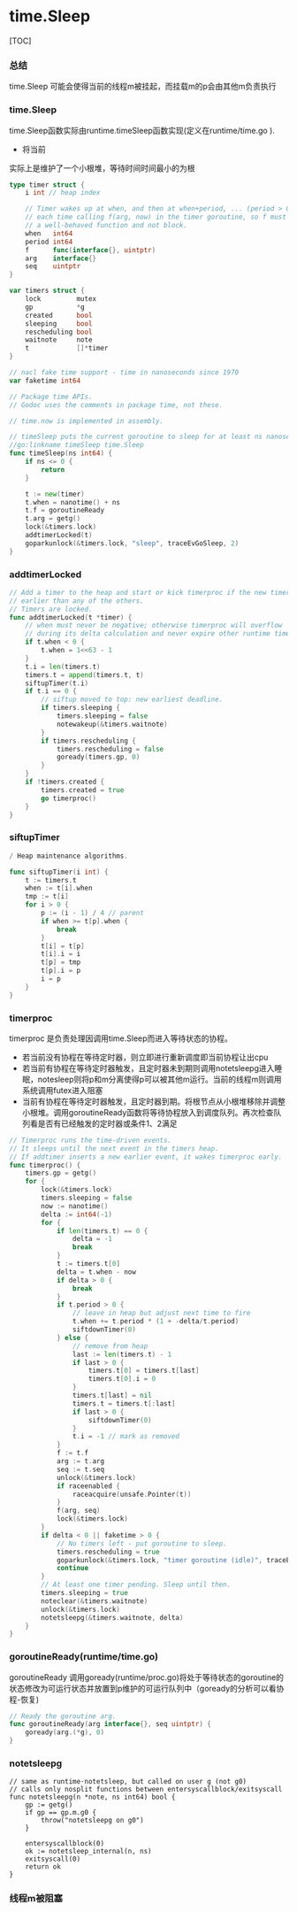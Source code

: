 # time.Sleep



[TOC]

### 总结

time.Sleep 可能会使得当前的线程m被挂起，而挂载m的p会由其他m负责执行

### time.Sleep

time.Sleep函数实际由runtime.timeSleep函数实现(定义在runtime/time.go ).

* 将当前

实际上是维护了一个小根堆，等待时间时间最小的为根

~~~go
type timer struct {
	i int // heap index

	// Timer wakes up at when, and then at when+period, ... (period > 0 only)
	// each time calling f(arg, now) in the timer goroutine, so f must be
	// a well-behaved function and not block.
	when   int64
	period int64
	f      func(interface{}, uintptr)
	arg    interface{}
	seq    uintptr
}

var timers struct {
	lock         mutex
	gp           *g
	created      bool
	sleeping     bool
	rescheduling bool
	waitnote     note
	t            []*timer
}

// nacl fake time support - time in nanoseconds since 1970
var faketime int64

// Package time APIs.
// Godoc uses the comments in package time, not these.

// time.now is implemented in assembly.

// timeSleep puts the current goroutine to sleep for at least ns nanoseconds.
//go:linkname timeSleep time.Sleep
func timeSleep(ns int64) {
	if ns <= 0 {
		return
	}

	t := new(timer)
	t.when = nanotime() + ns
	t.f = goroutineReady
	t.arg = getg()
	lock(&timers.lock)
	addtimerLocked(t)
	goparkunlock(&timers.lock, "sleep", traceEvGoSleep, 2)
}
~~~



### addtimerLocked

~~~go
// Add a timer to the heap and start or kick timerproc if the new timer is
// earlier than any of the others.
// Timers are locked.
func addtimerLocked(t *timer) {
	// when must never be negative; otherwise timerproc will overflow
	// during its delta calculation and never expire other runtime timers.
	if t.when < 0 {
		t.when = 1<<63 - 1
	}
	t.i = len(timers.t)
	timers.t = append(timers.t, t)
	siftupTimer(t.i)
	if t.i == 0 {
		// siftup moved to top: new earliest deadline.
		if timers.sleeping {
			timers.sleeping = false
			notewakeup(&timers.waitnote)
		}
		if timers.rescheduling {
			timers.rescheduling = false
			goready(timers.gp, 0)
		}
	}
	if !timers.created {
		timers.created = true
		go timerproc()
	}
}
~~~



### siftupTimer



~~~go
/ Heap maintenance algorithms.

func siftupTimer(i int) {
	t := timers.t
	when := t[i].when
	tmp := t[i]
	for i > 0 {
		p := (i - 1) / 4 // parent
		if when >= t[p].when {
			break
		}
		t[i] = t[p]
		t[i].i = i
		t[p] = tmp
		t[p].i = p
		i = p
	}
}
~~~



### timerproc

timerproc 是负责处理因调用time.Sleep而进入等待状态的协程。

* 若当前没有协程在等待定时器，则立即进行重新调度即当前协程让出cpu
* 若当前有协程在等待定时器触发，且定时器未到期则调用notetsleepg进入睡眠，notesleep则将p和m分离使得p可以被其他m运行。当前的线程m则调用系统调用futex进入阻塞
* 当前有协程在等待定时器触发，且定时器到期。将根节点从小根堆移除并调整小根堆。调用goroutineReady函数将等待协程放入到调度队列。再次检查队列看是否有已经触发的定时器或条件1、2满足

~~~go
// Timerproc runs the time-driven events.
// It sleeps until the next event in the timers heap.
// If addtimer inserts a new earlier event, it wakes timerproc early.
func timerproc() {
	timers.gp = getg()
	for {
		lock(&timers.lock)
		timers.sleeping = false
		now := nanotime()
		delta := int64(-1)
		for {
			if len(timers.t) == 0 {
				delta = -1
				break
			}
			t := timers.t[0]
			delta = t.when - now
			if delta > 0 {
				break
			}
			if t.period > 0 {
				// leave in heap but adjust next time to fire
				t.when += t.period * (1 + -delta/t.period)
				siftdownTimer(0)
			} else {
				// remove from heap
				last := len(timers.t) - 1
				if last > 0 {
					timers.t[0] = timers.t[last]
					timers.t[0].i = 0
				}
				timers.t[last] = nil
				timers.t = timers.t[:last]
				if last > 0 {
					siftdownTimer(0)
				}
				t.i = -1 // mark as removed
			}
			f := t.f
			arg := t.arg
			seq := t.seq
			unlock(&timers.lock)
			if raceenabled {
				raceacquire(unsafe.Pointer(t))
			}
			f(arg, seq)
			lock(&timers.lock)
		}
		if delta < 0 || faketime > 0 {
			// No timers left - put goroutine to sleep.
			timers.rescheduling = true
			goparkunlock(&timers.lock, "timer goroutine (idle)", traceEvGoBlock, 1)
			continue
		}
		// At least one timer pending. Sleep until then.
		timers.sleeping = true
		noteclear(&timers.waitnote)
		unlock(&timers.lock)
		notetsleepg(&timers.waitnote, delta)
	}
}
~~~





### goroutineReady(runtime/time.go)

goroutineReady 调用goready(runtime/proc.go)将处于等待状态的goroutine的状态修改为可运行状态并放置到p维护的可运行队列中（goready的分析可以看协程-恢复)

~~~go
// Ready the goroutine arg.
func goroutineReady(arg interface{}, seq uintptr) {
	goready(arg.(*g), 0)
}
~~~



### notetsleepg

~~~
// same as runtime·notetsleep, but called on user g (not g0)
// calls only nosplit functions between entersyscallblock/exitsyscall
func notetsleepg(n *note, ns int64) bool {
	gp := getg()
	if gp == gp.m.g0 {
		throw("notetsleepg on g0")
	}

	entersyscallblock(0)
	ok := notetsleep_internal(n, ns)
	exitsyscall(0)
	return ok
}
~~~



### 线程m被阻塞